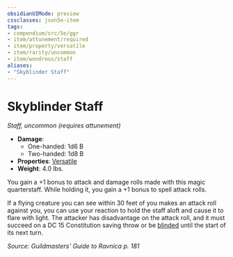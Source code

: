 ```yaml
---
obsidianUIMode: preview
cssclasses: json5e-item
tags:
- compendium/src/5e/ggr
- item/attunement/required
- item/property/versatile
- item/rarity/uncommon
- item/wondrous/staff
aliases: 
- "Skyblinder Staff"
---
```

# Skyblinder Staff
*Staff, uncommon (requires attunement)*  

- **Damage**:
  - One-handed: 1d6 B
  - Two-handed: 1d8 B
- **Properties**: [Versatile](z_compendium/rules/item-properties.md#Versatile)
- **Weight**: 4.0 lbs.

You gain a +1 bonus to attack and damage rolls made with this magic quarterstaff. While holding it, you gain a +1 bonus to spell attack rolls.

If a flying creature you can see within 30 feet of you makes an attack roll against you, you can use your reaction to hold the staff aloft and cause it to flare with light. The attacker has disadvantage on the attack roll, and it must succeed on a DC 15 Constitution saving throw or be [blinded](z_compendium/rules/conditions.md#blinded) until the start of its next turn.

*Source: Guildmasters' Guide to Ravnica p. 181*